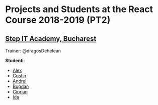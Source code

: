 # Projects and Students at the React Course 2018-2019 (PT2)
## [Step IT Academy, Bucharest](https://itstep.ro/)
Trainer: @dragosDehelean

**Studenti**:

* [Alex]()
* [Costin]()
* [Andrei]()
* [Bogdan]()
* [Ciprian]()
* [Ida]()